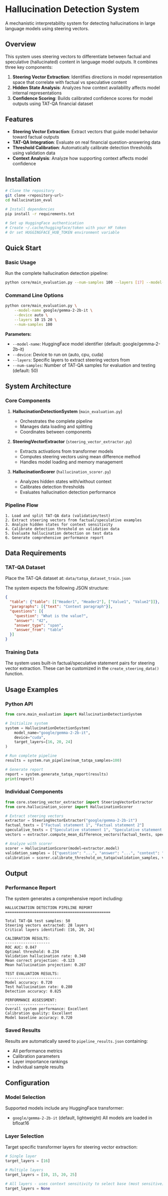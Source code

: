 # Hallucination Detection System

A mechanistic interpretability system for detecting hallucinations in large language models using steering vectors.

## Overview

This system uses steering vectors to differentiate between factual and speculative (hallucinated) content in language model outputs. It combines three key components:

1. **Steering Vector Extraction**: Identifies directions in model representation space that correlate with factual vs speculative content
2. **Hidden State Analysis**: Analyzes how context availability affects model internal representations
3. **Confidence Scoring**: Builds calibrated confidence scores for model outputs using TAT-QA financial dataset

## Features

- **Steering Vector Extraction**: Extract vectors that guide model behavior toward factual outputs
- **TAT-QA Integration**: Evaluate on real financial question-answering data
- **Threshold Calibration**: Automatically calibrate detection thresholds using validation data
- **Context Analysis**: Analyze how supporting context affects model confidence

## Installation

```bash
# Clone the repository
git clone <repository-url>
cd hallucination_eval

# Install dependencies
pip install -r requirements.txt

# Set up HuggingFace authentication
# Create ~/.cache/huggingface/token with your HF token
# Or set HUGGINGFACE_HUB_TOKEN environment variable
```

## Quick Start

### Basic Usage

Run the complete hallucination detection pipeline:

```bash
python core/main_evaluation.py --num-samples 100 --layers [17] --model-name google/gemma-2-2b-it
```

### Command Line Options

```bash
python core/main_evaluation.py \
    --model-name google/gemma-2-2b-it \
    --device auto \
    --layers 10 15 20 \
    --num-samples 100
```

**Parameters:**
- `--model-name`: HuggingFace model identifier (default: google/gemma-2-2b-it)
- `--device`: Device to run on (auto, cpu, cuda)
- `--layers`: Specific layers to extract steering vectors from
- `--num-samples`: Number of TAT-QA samples for evaluation and testing (default: 50)

## System Architecture

### Core Components

1. **HallucinationDetectionSystem** (`main_evaluation.py`)
   - Orchestrates the complete pipeline
   - Manages data loading and splitting
   - Coordinates between components

2. **SteeringVectorExtractor** (`steering_vector_extractor.py`)
   - Extracts activations from transformer models
   - Computes steering vectors using mean difference method
   - Handles model loading and memory management

3. **HallucinationScorer** (`hallucination_scorer.py`)
   - Analyzes hidden states with/without context
   - Calibrates detection thresholds
   - Evaluates hallucination detection performance

### Pipeline Flow

```
1. Load and split TAT-QA data (validation/test)
2. Extract steering vectors from factual/speculative examples
3. Analyze hidden states for context sensitivity
4. Calibrate detection threshold on validation data
5. Evaluate hallucination detection on test data
6. Generate comprehensive performance report
```

## Data Requirements

### TAT-QA Dataset

Place the TAT-QA dataset at: `data/tatqa_dataset_train.json`

The system expects the following JSON structure:
```json
{
  "table": {"table": [["Header1", "Header2"], ["Value1", "Value2"]]},
  "paragraphs": [{"text": "Context paragraph"}],
  "questions": [{
    "question": "What is the value?",
    "answer": "42",
    "answer_type": "span",
    "answer_from": "table"
  }]
}
```

### Training Data

The system uses built-in factual/speculative statement pairs for steering vector extraction. These can be customized in the `create_steering_data()` function.

## Usage Examples

### Python API

```python
from core.main_evaluation import HallucinationDetectionSystem

# Initialize system
system = HallucinationDetectionSystem(
    model_name="google/gemma-2-2b-it",
    device="cuda",
    target_layers=[16, 20, 24]
)

# Run complete pipeline
results = system.run_pipeline(num_tatqa_samples=100)

# Generate report
report = system.generate_tatqa_report(results)
print(report)
```

### Individual Components

```python
from core.steering_vector_extractor import SteeringVectorExtractor
from core.hallucination_scorer import HallucinationScorer

# Extract steering vectors
extractor = SteeringVectorExtractor("google/gemma-2-2b-it")
factual_texts = ["Factual statement 1", "Factual statement 2"]
speculative_texts = ["Speculative statement 1", "Speculative statement 2"]
vectors = extractor.compute_mean_difference_vectors(factual_texts, speculative_texts)

# Analyze with scorer
scorer = HallucinationScorer(model=extractor.model)
validation_samples = [{"question": "...", "answer": "...", "context": "...", "table": "..."}]
calibration = scorer.calibrate_threshold_on_tatqa(validation_samples, vectors)
```

## Output

### Performance Report

The system generates a comprehensive report including:

```
HALLUCINATION DETECTION PIPELINE REPORT
===============================================

Total TAT-QA test samples: 50
Steering vectors extracted: 28 layers
Critical layers identified: [16, 20, 24]

CALIBRATION RESULTS:
--------------------
ROC AUC: 0.847
Optimal threshold: 0.234
Validation hallucination rate: 0.340
Mean correct projection: -0.123
Mean hallucination projection: 0.287

TEST EVALUATION RESULTS:
-------------------------
Model accuracy: 0.720
Test hallucination rate: 0.280
Detection accuracy: 0.825

PERFORMANCE ASSESSMENT:
-----------------------
Overall system performance: Excellent
Calibration quality: Excellent
Model baseline accuracy: 0.720
```

### Saved Results

Results are automatically saved to `pipeline_results.json` containing:
- All performance metrics
- Calibration parameters
- Layer importance rankings
- Individual sample results

## Configuration

### Model Selection

Supported models include any HuggingFace transformer:
- `google/gemma-2-2b-it` (default, lightweight)
All models are loaded in bfloat16
### Layer Selection

Target specific transformer layers for steering vector extraction:
```python
# Single layer
target_layers = [16]

# Multiple layers
target_layers = [10, 15, 20, 25]

# All layers - uses context sensitivity to select base (most sensitive) layer
target_layers = None
```
